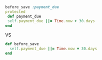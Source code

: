 ``` ruby
before_save :payment_due
protected
 def payment_due
 self.payment_due ||= Time.now + 30.days
end
```

VS

``` ruby
def before_save
  self.payment_due ||= Time.now + 30.days
end
```
